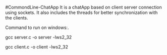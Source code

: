 #CommondLine-ChatApp
It is a chatApp based on client server connection using sockets. It also includes the threads for better synchronization with the clients.

Command to run on windows:.

gcc server.c -o server -lws2_32

gcc client.c -o client -lws2_32
